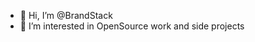 - 👋 Hi, I’m @BrandStack
- 👀 I’m interested in OpenSource work and side projects

<!---
BrandStack/BrandStack is a ✨ special ✨ repository because its `README.md` (this file) appears on your GitHub profile.
You can click the Preview link to take a look at your changes.
--->
